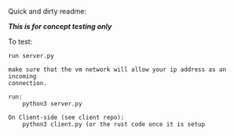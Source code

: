 

Quick and dirty readme:

***This is for concept testing only***

To test:
```
run server.py

make sure that the vm network will allow your ip address as an incoming
connection.

run: 
    python3 server.py

On Client-side (see client repo):
    python3 client.py (or the rust code once it is setup 
```
